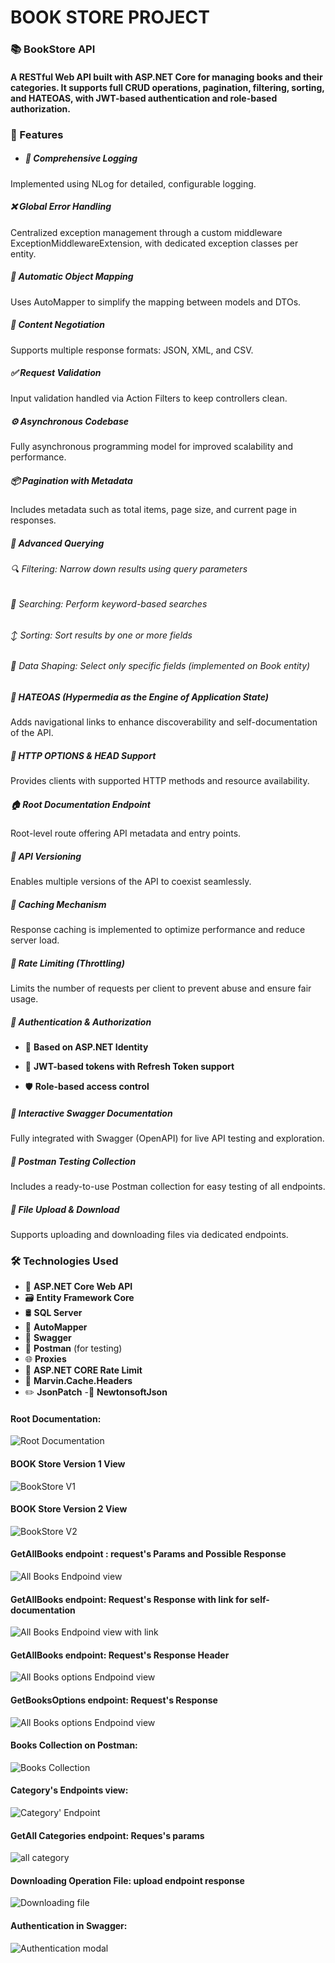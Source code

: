 #                              BOOK STORE PROJECT

###                                    📚 BookStore API
#### A RESTful Web API built with ASP.NET Core for managing books and their categories. It supports full CRUD operations, pagination, filtering, sorting, and HATEOAS, with JWT-based authentication and role-based authorization.


### 🚀 Features

- ##### 📝 Comprehensive Logging
Implemented using NLog for detailed, configurable logging.

##### ❌ Global Error Handling
Centralized exception management through a custom middleware ExceptionMiddlewareExtension, with dedicated exception classes per entity.

##### 🔄 Automatic Object Mapping
Uses AutoMapper to simplify the mapping between models and DTOs.

##### 🔀 Content Negotiation
Supports multiple response formats: JSON, XML, and CSV.

##### ✅ Request Validation
Input validation handled via Action Filters to keep controllers clean.

##### ⚙️ Asynchronous Codebase
Fully asynchronous programming model for improved scalability and performance.

##### 📦 Pagination with Metadata
Includes metadata such as total items, page size, and current page in responses.

##### 🎯 Advanced Querying
  ###### 🔍 Filtering: Narrow down results using query parameters

  ###### 🧠 Searching: Perform keyword-based searches

  ###### ↕️ Sorting: Sort results by one or more fields

  ###### 🧩 Data Shaping: Select only specific fields (implemented on Book entity)

##### 🔗 HATEOAS (Hypermedia as the Engine of Application State)
Adds navigational links to enhance discoverability and self-documentation of the API.

##### 🧭 HTTP OPTIONS & HEAD Support
Provides clients with supported HTTP methods and resource availability.

##### 🏠 Root Documentation Endpoint
Root-level route offering API metadata and entry points.

##### 🧬 API Versioning
Enables multiple versions of the API to coexist seamlessly.

##### 🧠 Caching Mechanism
Response caching is implemented to optimize performance and reduce server load.

##### 🚦 Rate Limiting (Throttling)
Limits the number of requests per client to prevent abuse and ensure fair usage.

##### 🔐 Authentication & Authorization
- 👤 **Based on ASP.NET Identity**

- 🧾 **JWT-based tokens with Refresh Token support**

- 🛡️ **Role-based access control**

##### 📘 Interactive Swagger Documentation
Fully integrated with Swagger (OpenAPI) for live API testing and exploration.

##### 🧪 Postman Testing Collection
Includes a ready-to-use Postman collection for easy testing of all endpoints.

##### 📁 File Upload & Download
Supports uploading and downloading files via dedicated endpoints.


### 🛠️ Technologies Used
- 🧱 **ASP.NET Core Web API**
- 🗃️ **Entity Framework Core**
- 🛢️ **SQL Server**
- 🔄 **AutoMapper**
- 📘 **Swagger**
- 🧪 **Postman** (for testing)
- 🌐 **Proxies**
- 🚦 **ASP.NET CORE Rate Limit**
- 🧠 **Marvin.Cache.Headers**
- ✏️ **JsonPatch**
-🧾  **NewtonsoftJson**

#### Root Documentation:
![Root Documentation](src/rootDocumentation.PNG "Root API")

#### BOOK Store Version 1 View
![BookStore V1](src/src1.PNG "Version 1 Api")

#### BOOK Store Version 2 View
![BookStore V2](src/src3.PNG "Version 2 Api")

#### GetAllBooks endpoint : request's Params and Possible Response
![All Books Endpoind view](src/allBooks.PNG "Version 1 : all books")

#### GetAllBooks endpoint: Request's Response with link for self-documentation
![All Books Endpoind view with link](src/allbookwithlink.PNG "Version 1 : all books with links")

#### GetAllBooks endpoint: Request's Response Header
![All Books options Endpoind view](src/bookresponseHeaders.PNG "Version 1 : all books response header") 

#### GetBooksOptions endpoint: Request's Response
![All Books options Endpoind view](src/bookheaders.PNG "Version 1 : all books")

#### Books Collection on Postman:
![Books Collection](src/postBookCollection.PNG "Version 1 ")

#### Category's Endpoints view:
![Category' Endpoint](src/src2.PNG "Version 1 and Version2")

#### GetAll Categories endpoint: Reques's params
![all category](src/allcategory.PNG "Version 1 and Version 2")

#### Downloading Operation File: upload endpoint response
![Downloading file](src/downloadfile.PNG "Version 1 and Version 2")

#### Authentication in Swagger:
![Authentication modal](src/authpanel.PNG)


